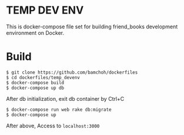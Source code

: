 # TEMP DEV ENV

This is docker-compose file set for building friend_books development environment on Docker.

# Build

```
$ git clone https://github.com/bamchoh/dockerfiles
$ cd dockerfiles/temp_devenv
$ docker-compose build
$ docker-compose up db
```

After db initialization, exit db container by Ctrl+C

```
$ docker-compose run web rake db:migrate
$ docker-compose up
```

After above, Access to `localhost:3000`
